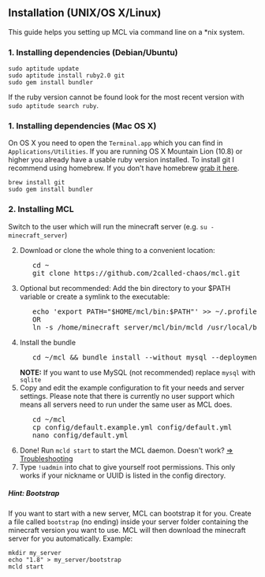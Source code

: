 ## Installation (UNIX/OS X/Linux)

This guide helps you setting up MCL via command line on a *nix system.


### 1. Installing dependencies (Debian/Ubuntu)

```shell
sudo aptitude update
sudo aptitude install ruby2.0 git
sudo gem install bundler
```
If the ruby version cannot be found look for the most recent version with `sudo aptitude search ruby`.



### 1. Installing dependencies (Mac OS X)

On OS X you need to open the `Terminal.app` which you can find in `Applications/Utilities`. If you are running OS X Mountain Lion (10.8) or higher you already have a usable ruby version installed. To install git I recommend using homebrew. If you don't have homebrew [grab it here](http://brew.sh/#install).

```shell
brew install git
sudo gem install bundler
```


### 2. Installing MCL

Switch to the user which will run the minecraft server (e.g. `su - minecraft_server`)

2. Download or clone the whole thing to a convenient location:
    <pre>
      cd ~
      git clone https://github.com/2called-chaos/mcl.git</pre>
3. Optional but recommended: Add the bin directory to your $PATH variable or create a symlink to the executable:
    <pre>
      echo 'export PATH="$HOME/mcl/bin:$PATH"' >> ~/.profile && source ~/.profile
      OR
      ln -s /home/minecraft_server/mcl/bin/mcld /usr/local/bin/mcld</pre>
4. Install the bundle
    <pre>
      cd ~/mcl && bundle install --without mysql --deployment</pre>
   **NOTE:** If you want to use MySQL (not recommended) replace `mysql` with `sqlite`
5. Copy and edit the example configuration to fit your needs and server settings.
   Please note that there is currently no user support which means all servers need to run under the same user as MCL does.
    <pre>
      cd ~/mcl
      cp config/default.example.yml config/default.yml
      nano config/default.yml</pre>
6. Done! Run `mcld start` to start the MCL daemon. Doesn't work? [=> Troubleshooting](https://github.com/2called-chaos/mcl/wiki/Troubleshooting)
7. Type `!uadmin` into chat to give yourself root permissions. This only works if your nickname or UUID is listed in the config directory.

##### Hint: Bootstrap
If you want to start with a new server, MCL can bootstrap it for you. Create a file called `bootstrap` (no ending) inside your server folder containing the minecraft version you want to use. MCL will then download the minecraft server for you automatically. Example:
```
mkdir my_server
echo "1.8" > my_server/bootstrap
mcld start
```
